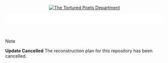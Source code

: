 <p align="center"><a href="https://bit.ly/my-ttpd-song"><img src="https://images.genius.com/48394cc3d17656b89aec73549d8863b6.1000x1000x1.png" width="200" alt="The Tortured Poets Department"></a></p>

[![](media/banner.svg)](https://bit.ly/my-ttpd-song)

<br>

> [!NOTE]
> **Update Cancelled**
> The reconstruction plan for this repository has been cancelled.
